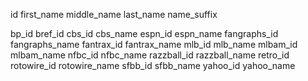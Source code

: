 id
first_name
middle_name
last_name
name_suffix

bp_id
bref_id
cbs_id
cbs_name
espn_id
espn_name
fangraphs_id
fangraphs_name
fantrax_id
fantrax_name
mlb_id
mlb_name
mlbam_id
mlbam_name
nfbc_id
nfbc_name
razzball_id
razzball_name
retro_id
rotowire_id
rotowire_name
sfbb_id
sfbb_name
yahoo_id
yahoo_name
